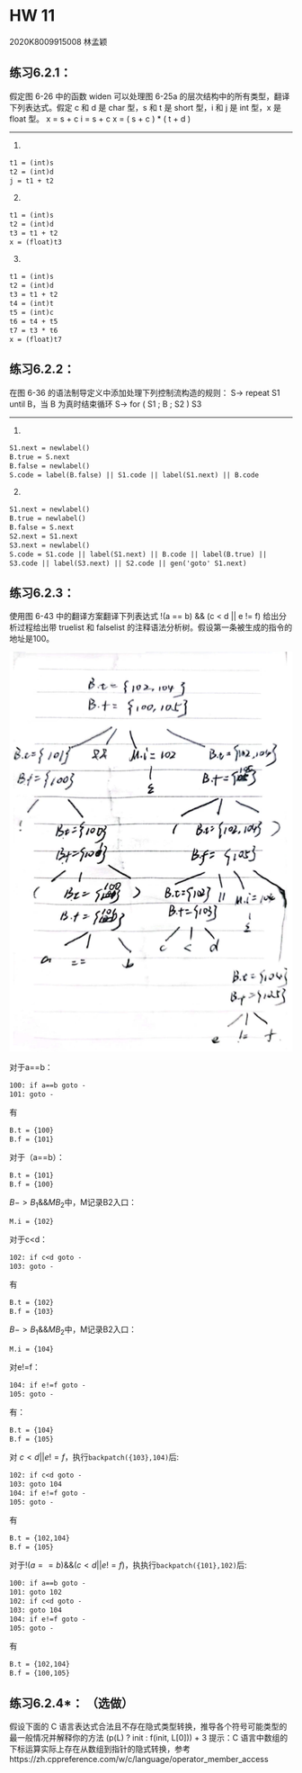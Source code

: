 # HW 11

2020K8009915008 林孟颖

## 练习6.2.1：

假定图 6-26 中的函数 widen 可以处理图 6-25a 的层次结构中的所有类型，翻译下列表达式。假定 c 和 d 是 char 型，s 和 t 是 short 型，i 和 j 是 int 型，x 是 float 型。
x = s + c
i = s + c
x = ( s + c ) * ( t + d )

---

1. 

```
t1 = (int)s
t2 = (int)d
j = t1 + t2
```

2.

```
t1 = (int)s
t2 = (int)d
t3 = t1 + t2
x = (float)t3
```



3. 

```
t1 = (int)s
t2 = (int)d
t3 = t1 + t2
t4 = (int)t
t5 = (int)c
t6 = t4 + t5
t7 = t3 * t6
x = (float)t7
```



## 练习6.2.2：

在图 6-36 的语法制导定义中添加处理下列控制流构造的规则：
S→ repeat S1 until B，当 B 为真时结束循环
S→ for ( S1 ; B ; S2 ) S3

---

1.

```
S1.next = newlabel()
B.true = S.next
B.false = newlabel()
S.code = label(B.false) || S1.code || label(S1.next) || B.code
```

2.

```
S1.next = newlabel()
B.true = newlabel()
B.false = S.next
S2.next = S1.next
S3.next = newlabel()
S.code = S1.code || label(S1.next) || B.code || label(B.true) ||
S3.code || label(S3.next) || S2.code || gen('goto' S1.next)
```



## 练习6.2.3：

使用图 6-43 中的翻译方案翻译下列表达式
	!(a == b) && (c < d || e != f)
给出分析过程给出带 truelist 和 falselist 的注释语法分析树。假设第一条被生成的指令的地址是100。

![image-20231127103622181](HW11.assets/image-20231127103622181.png)



对于a==b：

```
100: if a==b goto -
101: goto -
```

有

```
B.t = {100}
B.f = {101}
```

对于（a==b）：

```
B.t = {101}
B.f = {100}
```

$B-> B_1\&\&MB_2$中，M记录B2入口：

```
M.i = {102}
```

对于c<d：

```
102: if c<d goto -
103: goto -
```

有

```
B.t = {102}
B.f = {103}
```

$B-> B_1\&\&MB_2$中，M记录B2入口：

```
M.i = {104}
```

对e!=f：

```
104: if e!=f goto -
105: goto -
```

有：

```
B.t = {104}
B.f = {105}
```

对 $c<d||e!=f$，执行`backpatch({103},104)`后:

```
102: if c<d goto -
103: goto 104
104: if e!=f goto -
105: goto -
```

有

```
B.t = {102,104}
B.f = {105}
```

对于$!(a==b)\&\& (c<d||e!=f)$，执执行`backpatch({101},102)`后:

```
100: if a==b goto -
101: goto 102
102: if c<d goto -
103: goto 104
104: if e!=f goto -
105: goto -
```

有

```
B.t = {102,104}
B.f = {100,105}
```



## 练习6.2.4*： （选做）

假设下面的 C 语言表达式合法且不存在隐式类型转换，推导各个符号可能类型的最一般情况并解释你的方法
	(p(L) ? init : f(init, L[0])) + 3
提示：C 语言中数组的下标运算实际上存在从数组到指针的隐式转换，参考https://zh.cppreference.com/w/c/language/operator_member_access